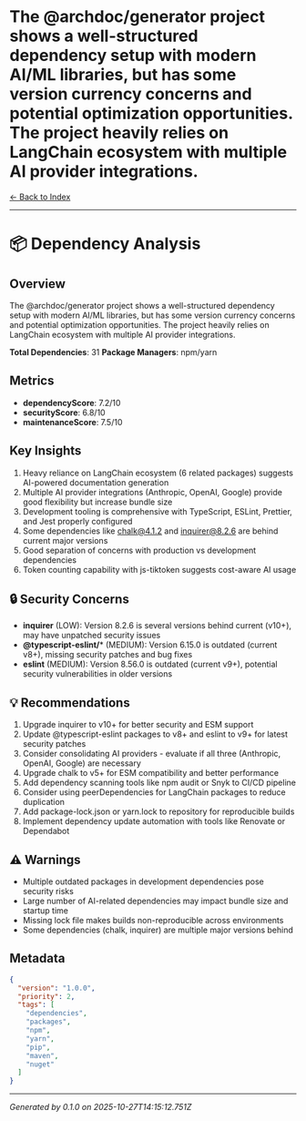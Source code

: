 # The @archdoc/generator project shows a well-structured dependency setup with modern AI/ML libraries, but has some version currency concerns and potential optimization opportunities. The project heavily relies on LangChain ecosystem with multiple AI provider integrations.

[← Back to Index](./index.md)

---

# 📦 Dependency Analysis

## Overview
The @archdoc/generator project shows a well-structured dependency setup with modern AI/ML libraries, but has some version currency concerns and potential optimization opportunities. The project heavily relies on LangChain ecosystem with multiple AI provider integrations.

**Total Dependencies**: 31
**Package Managers**: npm/yarn

## Metrics
- **dependencyScore**: 7.2/10
- **securityScore**: 6.8/10
- **maintenanceScore**: 7.5/10

## Key Insights
1. Heavy reliance on LangChain ecosystem (6 related packages) suggests AI-powered documentation generation
2. Multiple AI provider integrations (Anthropic, OpenAI, Google) provide good flexibility but increase bundle size
3. Development tooling is comprehensive with TypeScript, ESLint, Prettier, and Jest properly configured
4. Some dependencies like chalk@4.1.2 and inquirer@8.2.6 are behind current major versions
5. Good separation of concerns with production vs development dependencies
6. Token counting capability with js-tiktoken suggests cost-aware AI usage


## 🔒 Security Concerns
- **inquirer** (LOW): Version 8.2.6 is several versions behind current (v10+), may have unpatched security issues
- **@typescript-eslint/*** (MEDIUM): Version 6.15.0 is outdated (current v8+), missing security patches and bug fixes
- **eslint** (MEDIUM): Version 8.56.0 is outdated (current v9+), potential security vulnerabilities in older versions


## 💡 Recommendations
1. Upgrade inquirer to v10+ for better security and ESM support
2. Update @typescript-eslint packages to v8+ and eslint to v9+ for latest security patches
3. Consider consolidating AI providers - evaluate if all three (Anthropic, OpenAI, Google) are necessary
4. Upgrade chalk to v5+ for ESM compatibility and better performance
5. Add dependency scanning tools like npm audit or Snyk to CI/CD pipeline
6. Consider using peerDependencies for LangChain packages to reduce duplication
7. Add package-lock.json or yarn.lock to repository for reproducible builds
8. Implement dependency update automation with tools like Renovate or Dependabot


## ⚠️ Warnings
- Multiple outdated packages in development dependencies pose security risks
- Large number of AI-related dependencies may impact bundle size and startup time
- Missing lock file makes builds non-reproducible across environments
- Some dependencies (chalk, inquirer) are multiple major versions behind


## Metadata

```json
{
  "version": "1.0.0",
  "priority": 2,
  "tags": [
    "dependencies",
    "packages",
    "npm",
    "yarn",
    "pip",
    "maven",
    "nuget"
  ]
}
```


---

_Generated by 0.1.0 on 2025-10-27T14:15:12.751Z_
